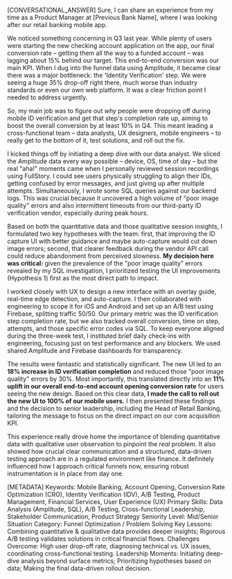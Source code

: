 [CONVERSATIONAL_ANSWER]
Sure, I can share an experience from my time as a Product Manager at [Previous Bank Name], where I was looking after our retail banking mobile app.

We noticed something concerning in Q3 last year. While plenty of users were starting the new checking account application on the app, our final conversion rate – getting them all the way to a funded account – was lagging about 15% behind our target. This end-to-end conversion was our main KPI. When I dug into the funnel data using Amplitude, it became clear there was a major bottleneck: the 'Identity Verification' step. We were seeing a huge 35% drop-off right there, much worse than industry standards or even our own web platform. It was a clear friction point I needed to address urgently.

So, my main job was to figure out *why* people were dropping off during mobile ID verification and get that step's completion rate up, aiming to boost the overall conversion by at least 10% in Q4. This meant leading a cross-functional team – data analysts, UX designers, mobile engineers – to really get to the bottom of it, test solutions, and roll out the fix.

I kicked things off by initiating a deep dive with our data analyst. We sliced the Amplitude data every way possible – device, OS, time of day – but the real "aha!" moments came when I personally reviewed session recordings using FullStory. I could see users physically struggling to align their IDs, getting confused by error messages, and just giving up after multiple attempts. Simultaneously, I wrote some SQL queries against our backend logs. This was crucial because it uncovered a high volume of "poor image quality" errors and also intermittent timeouts from our third-party ID verification vendor, especially during peak hours.

Based on both the quantitative data and those qualitative session insights, I formulated two key hypotheses with the team: first, that improving the ID capture UI with better guidance and maybe auto-capture would cut down image errors; second, that clearer feedback during the vendor API call could reduce abandonment from perceived slowness. **My decision here was critical:** given the prevalence of the "poor image quality" errors revealed by my SQL investigation, I prioritized testing the UI improvements (Hypothesis 1) first as the most direct path to impact.

I worked closely with UX to design a new interface with an overlay guide, real-time edge detection, and auto-capture. I then collaborated with engineering to scope it for iOS and Android and set up an A/B test using Firebase, splitting traffic 50/50. Our primary metric was the ID verification step completion rate, but we also tracked overall conversion, time on step, attempts, and those specific error codes via SQL. To keep everyone aligned during the three-week test, I instituted brief daily check-ins with engineering, focusing just on test performance and any blockers. We used shared Amplitude and Firebase dashboards for transparency.

The results were fantastic and statistically significant. The new UI led to an **18% increase in ID verification completion** and reduced those "poor image quality" errors by 30%. Most importantly, this translated directly into an **11% uplift in our overall end-to-end account opening conversion rate** for users seeing the new design. Based on this clear data, **I made the call to roll out the new UI to 100% of our mobile users.** I then presented these findings and the decision to senior leadership, including the Head of Retail Banking, tailoring the message to focus on the direct impact on our core acquisition KPI.

This experience really drove home the importance of blending quantitative data with qualitative user observation to pinpoint the *real* problem. It also showed how crucial clear communication and a structured, data-driven testing approach are in a regulated environment like finance. It definitely influenced how I approach critical funnels now, ensuring robust instrumentation is in place from day one.

[METADATA]
Keywords: Mobile Banking, Account Opening, Conversion Rate Optimization (CRO), Identity Verification (IDV), A/B Testing, Product Management, Financial Services, User Experience (UX)
Primary Skills: Data Analysis (Amplitude, SQL), A/B Testing, Cross-functional Leadership, Stakeholder Communication, Product Strategy
Seniority Level: Mid/Senior
Situation Category: Funnel Optimization / Problem Solving
Key Lessons: Combining quantitative & qualitative data provides deeper insights; Rigorous A/B testing validates solutions in critical financial flows.
Challenges Overcome: High user drop-off rate, diagnosing technical vs. UX issues, coordinating cross-functional testing.
Leadership Moments: Initiating deep-dive analysis beyond surface metrics; Prioritizing hypotheses based on data; Making the final data-driven rollout decision.
